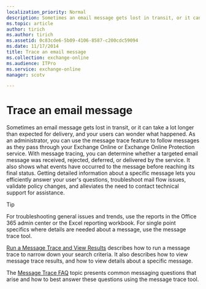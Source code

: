 ```yaml
---
localization_priority: Normal
description: Sometimes an email message gets lost in transit, or it can take a lot longer than expected for delivery, and your users can wonder what happened. As an administrator, you can use the message trace feature to follow messages as they pass through your Exchange Online or Exchange Online Protection service. With message tracing, you can determine whether a targeted email message was received, rejected, deferred, or delivered by the service. It also shows what events have occurred to the message before reaching its final status. Getting detailed information about a specific message lets you efficiently answer your user's questions, troubleshoot mail flow issues, validate policy changes, and alleviates the need to contact technical support for assistance.
ms.topic: article
author: tirich
ms.author: tirich
ms.assetid: 0c83cde6-5b09-4106-8587-c200cdc59094
ms.date: 11/17/2014
title: Trace an email message
ms.collection: exchange-online
ms.audience: ITPro
ms.service: exchange-online
manager: scotv

---
```


# Trace an email message

Sometimes an email message gets lost in transit, or it can take a lot longer than expected for delivery, and your users can wonder what happened. As an administrator, you can use the message trace feature to follow messages as they pass through your Exchange Online or Exchange Online Protection service. With message tracing, you can determine whether a targeted email message was received, rejected, deferred, or delivered by the service. It also shows what events have occurred to the message before reaching its final status. Getting detailed information about a specific message lets you efficiently answer your user's questions, troubleshoot mail flow issues, validate policy changes, and alleviates the need to contact technical support for assistance.

> [!TIP]
> For troubleshooting general issues and trends, use the reports in the Office 365 admin center or the Excel reporting workbook. For single point specifics where details are needed about a message, use the message trace tool.

[Run a Message Trace and View Results](run-a-message-trace-and-view-results.md) describes how to run a message trace to narrow down your search criteria. It also describes how to view message trace results, and how to view details about a specific message.

The [Message Trace FAQ](message-trace-faq.md) topic presents common messaging questions that arise and how to best answer these questions using the message trace tool.




